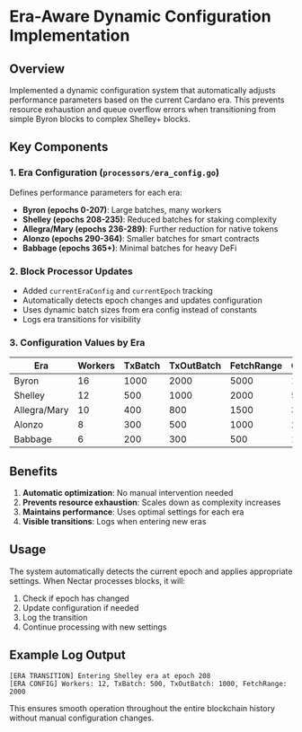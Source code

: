 # Era-Aware Dynamic Configuration Implementation

## Overview
Implemented a dynamic configuration system that automatically adjusts performance parameters based on the current Cardano era. This prevents resource exhaustion and queue overflow errors when transitioning from simple Byron blocks to complex Shelley+ blocks.

## Key Components

### 1. Era Configuration (`processors/era_config.go`)
Defines performance parameters for each era:
- **Byron (epochs 0-207)**: Large batches, many workers
- **Shelley (epochs 208-235)**: Reduced batches for staking complexity
- **Allegra/Mary (epochs 236-289)**: Further reduction for native tokens
- **Alonzo (epochs 290-364)**: Smaller batches for smart contracts
- **Babbage (epochs 365+)**: Minimal batches for heavy DeFi

### 2. Block Processor Updates
- Added `currentEraConfig` and `currentEpoch` tracking
- Automatically detects epoch changes and updates configuration
- Uses dynamic batch sizes from era config instead of constants
- Logs era transitions for visibility

### 3. Configuration Values by Era

| Era | Workers | TxBatch | TxOutBatch | FetchRange | Queue |
|-----|---------|---------|------------|------------|-------|
| Byron | 16 | 1000 | 2000 | 5000 | 100K |
| Shelley | 12 | 500 | 1000 | 2000 | 50K |
| Allegra/Mary | 10 | 400 | 800 | 1500 | 30K |
| Alonzo | 8 | 300 | 500 | 1000 | 20K |
| Babbage | 6 | 200 | 300 | 500 | 10K |

## Benefits
1. **Automatic optimization**: No manual intervention needed
2. **Prevents resource exhaustion**: Scales down as complexity increases
3. **Maintains performance**: Uses optimal settings for each era
4. **Visible transitions**: Logs when entering new eras

## Usage
The system automatically detects the current epoch and applies appropriate settings. When Nectar processes blocks, it will:
1. Check if epoch has changed
2. Update configuration if needed
3. Log the transition
4. Continue processing with new settings

## Example Log Output
```
[ERA TRANSITION] Entering Shelley era at epoch 208
[ERA CONFIG] Workers: 12, TxBatch: 500, TxOutBatch: 1000, FetchRange: 2000
```

This ensures smooth operation throughout the entire blockchain history without manual configuration changes.